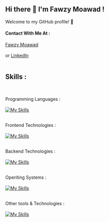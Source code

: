 ## Hi there 👋 I'm Fawzy Moawad !   
Welcome to my GitHub profile! 🌟
#### Contact With Me At :
<a href="https://fawzymoawad.com/">Fawzy Moawad</a><br />
<br />
or <a href="https://www.linkedin.com/in/fawzy-moawad/">LinkedIn</a><br />
<br />
## Skills :
<br />

Programming Languages :<br />
<br />
[![My Skills](https://skillicons.dev/icons?i=html,css,sass,js,ts,cs,py,swift)](https://skillicons.dev)
<br />
<br />

Frontend Technologies :<br />
<br />
[![My Skills](https://skillicons.dev/icons?i=bootstrap,tailwind,react,jquery,pug)](https://skillicons.dev)
<br />
<br />

Backend Technologies :<br />
<br />
[![My Skills](https://skillicons.dev/icons?i=nodejs,mongodb,mysql)](https://skillicons.dev)
<br />
<br />

Operiting Systems :<br />
<br />
[![My Skills](https://skillicons.dev/icons?i=linux,kali,ubuntu,windows,apple)](https://skillicons.dev)
<br />
<br />

Other tools & Technologies :<br />
<br />
[![My Skills](https://skillicons.dev/icons?i=bash,powershell,vscode,visualstudio,androidstudio,pycharm,git,github,githubactions,gitlab,docker,kubernetes,redhat,npm,yarn,wordpress,postman,aws,docker,dotnet,vim,stackoverflow,codepen,raspberrypi,discord,notion,obsidian,ableton)](https://skillicons.dev)
<br />
<br />

